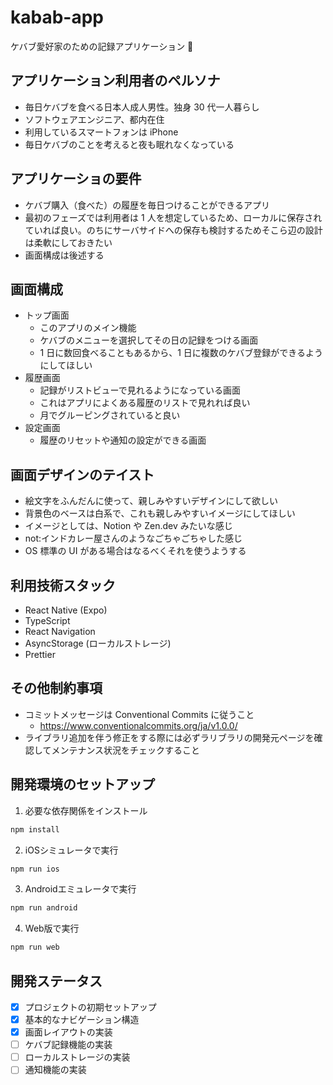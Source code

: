 # kabab-app

ケバブ愛好家のための記録アプリケーション 🥙

## アプリケーション利用者のペルソナ

- 毎日ケバブを食べる日本人成人男性。独身 30 代一人暮らし
- ソフトウェアエンジニア、都内在住
- 利用しているスマートフォンは iPhone
- 毎日ケバブのことを考えると夜も眠れなくなっている

## アプリケーショの要件

- ケバブ購入（食べた）の履歴を毎日つけることができるアプリ
- 最初のフェーズでは利用者は 1 人を想定しているため、ローカルに保存されていれば良い。のちにサーバサイドへの保存も検討するためそこら辺の設計は柔軟にしておきたい
- 画面構成は後述する

## 画面構成

- トップ画面
  - このアプリのメイン機能
  - ケバブのメニューを選択してその日の記録をつける画面
  - 1 日に数回食べることもあるから、1 日に複数のケバブ登録ができるようにしてほしい
- 履歴画面
  - 記録がリストビューで見れるようになっている画面
  - これはアプリによくある履歴のリストで見れれば良い
  - 月でグルーピングされていると良い
- 設定画面
  - 履歴のリセットや通知の設定ができる画面

## 画面デザインのテイスト

- 絵文字をふんだんに使って、親しみやすいデザインにして欲しい
- 背景色のベースは白系で、これも親しみやすいイメージにしてほしい
- イメージとしては、Notion や Zen.dev みたいな感じ
- not:インドカレー屋さんのようなごちゃごちゃした感じ
- OS 標準の UI がある場合はなるべくそれを使うようする

## 利用技術スタック

- React Native (Expo)
- TypeScript
- React Navigation
- AsyncStorage (ローカルストレージ)
- Prettier

## その他制約事項

- コミットメッセージは Conventional Commits に従うこと
  - https://www.conventionalcommits.org/ja/v1.0.0/
- ライブラリ追加を伴う修正をする際には必ずラリブラリの開発元ページを確認してメンテナンス状況をチェックすること

## 開発環境のセットアップ

1. 必要な依存関係をインストール

```bash
npm install
```

2. iOSシミュレータで実行

```bash
npm run ios
```

3. Androidエミュレータで実行

```bash
npm run android
```

4. Web版で実行

```bash
npm run web
```

## 開発ステータス

- [x] プロジェクトの初期セットアップ
- [x] 基本的なナビゲーション構造
- [x] 画面レイアウトの実装
- [ ] ケバブ記録機能の実装
- [ ] ローカルストレージの実装
- [ ] 通知機能の実装
